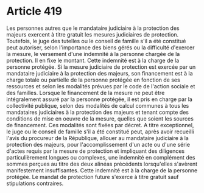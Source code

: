# Article 419

Les personnes autres que le mandataire judiciaire à la protection des majeurs exercent à titre gratuit les mesures judiciaires de protection. Toutefois, le juge des tutelles ou le conseil de famille s'il a été constitué peut autoriser, selon l'importance des biens gérés ou la difficulté d'exercer la mesure, le versement d'une indemnité à la personne chargée de la protection. Il en fixe le montant. Cette indemnité est à la charge de la personne protégée.   Si la mesure judiciaire de protection est exercée par un mandataire judiciaire à la protection des majeurs, son financement est à la charge totale ou partielle de la personne protégée en fonction de ses ressources et selon les modalités prévues par le code de l'action sociale et des familles.   Lorsque le financement de la mesure ne peut être intégralement assuré par la personne protégée, il est pris en charge par la collectivité publique, selon des modalités de calcul communes à tous les mandataires judiciaires à la protection des majeurs et tenant compte des conditions de mise en oeuvre de la mesure, quelles que soient les sources de financement. Ces modalités sont fixées par décret.   A titre exceptionnel, le juge ou le conseil de famille s'il a été constitué peut, après avoir recueilli l'avis du procureur de la République, allouer au mandataire judiciaire à la protection des majeurs, pour l'accomplissement d'un acte ou d'une série d'actes requis par la mesure de protection et impliquant des diligences particulièrement longues ou complexes, une indemnité en complément des sommes perçues au titre des deux alinéas précédents lorsqu'elles s'avèrent manifestement insuffisantes. Cette indemnité est à la charge de la personne protégée.   Le mandat de protection future s'exerce à titre gratuit sauf stipulations contraires.
